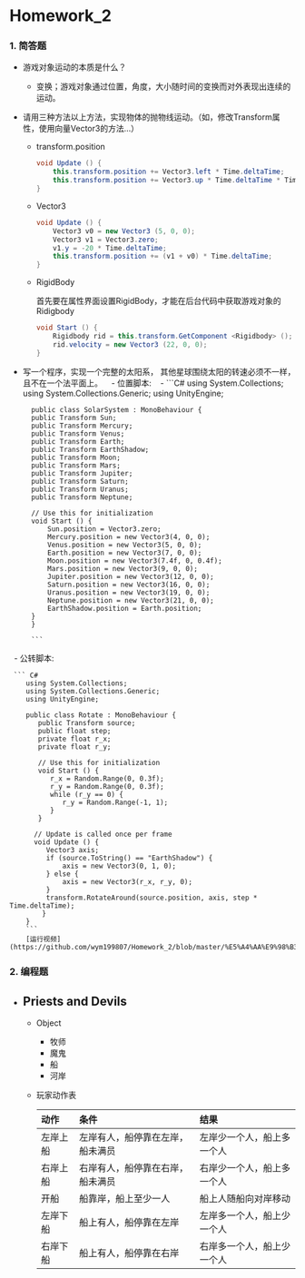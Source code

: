 # Homework_2
### 1. 简答题


- 游戏对象运动的本质是什么？
    - 变换；游戏对象通过位置，角度，大小随时间的变换而对外表现出连续的运动。
- 请用三种方法以上方法，实现物体的抛物线运动。（如，修改Transform属性，使用向量Vector3的方法…）
    - transform.position
        ``` C#
        void Update () {
    		this.transform.position += Vector3.left * Time.deltaTime;
    		this.transform.position += Vector3.up * Time.deltaTime * Time.deltaTime;
    	}
        ```
    - Vector3
        ``` C#
        void Update () {
    		Vector3 v0 = new Vector3 (5, 0, 0);
    		Vector3 v1 = Vector3.zero;
    		v1.y = -20 * Time.deltaTime;
    		this.transform.position += (v1 + v0) * Time.deltaTime;
    	}
        ```
    - RigidBody
        
        首先要在属性界面设置RigidBody，才能在后台代码中获取游戏对象的Ridigbody
        ``` C#
        void Start () {
    		Rigidbody rid = this.transform.GetComponent <Rigidbody> ();
    		rid.velocity = new Vector3 (22, 0, 0);
    	}
        ```
- 写一个程序，实现一个完整的太阳系， 其他星球围绕太阳的转速必须不一样，且不在一个法平面上。
    - 位置脚本:
    - ```C#
        using System.Collections;
        using System.Collections.Generic;
        using UnityEngine;

        public class SolarSystem : MonoBehaviour {
        public Transform Sun;
        public Transform Mercury;
        public Transform Venus;
        public Transform Earth;
        public Transform EarthShadow;
        public Transform Moon;
        public Transform Mars;
        public Transform Jupiter;
        public Transform Saturn;
        public Transform Uranus;
        public Transform Neptune;

        // Use this for initialization
        void Start () {
            Sun.position = Vector3.zero;
            Mercury.position = new Vector3(4, 0, 0);
            Venus.position = new Vector3(5, 0, 0);
            Earth.position = new Vector3(7, 0, 0);
            Moon.position = new Vector3(7.4f, 0, 0.4f);
            Mars.position = new Vector3(9, 0, 0);
            Jupiter.position = new Vector3(12, 0, 0);
            Saturn.position = new Vector3(16, 0, 0);
            Uranus.position = new Vector3(19, 0, 0);
            Neptune.position = new Vector3(21, 0, 0);
            EarthShadow.position = Earth.position;
        }
        }

        ```
        
   - 公转脚本:
    
     ``` C#
        using System.Collections;
        using System.Collections.Generic;
        using UnityEngine;

        public class Rotate : MonoBehaviour {
           public Transform source;
           public float step;
           private float r_x;
           private float r_y;

           // Use this for initialization
           void Start () {
              r_x = Random.Range(0, 0.3f);
              r_y = Random.Range(0, 0.3f);
              while (r_y == 0) {
                 r_y = Random.Range(-1, 1);
              }
           }

          // Update is called once per frame
          void Update () {
             Vector3 axis;
             if (source.ToString() == "EarthShadow") {
                 axis = new Vector3(0, 1, 0);
             } else {
                 axis = new Vector3(r_x, r_y, 0);
             }
             transform.RotateAround(source.position, axis, step * Time.deltaTime);
            }
        }
        ```
        [运行视频](https://github.com/wym199807/Homework_2/blob/master/%E5%A4%AA%E9%98%B3%E7%B3%BB.mp4)
### 2. 编程题

- Priests and Devils
    - 
    - Object
        - 牧师
        - 魔鬼
        - 船
        - 河岸
    - 玩家动作表
        
        | 动作 | 条件 | 结果 | 
        | :- | :- | :- | 
        | 左岸上船 | 左岸有人，船停靠在左岸，船未满员 | 左岸少一个人，船上多一个人 | 
        | 右岸上船 | 右岸有人，船停靠在右岸，船未满员 | 右岸少一个人，船上多一个人 | 
        | 开船 | 船靠岸，船上至少一人 | 船上人随船向对岸移动 |
        | 左岸下船 | 船上有人，船停靠在左岸 | 左岸多一个人，船上少一个人 |
        | 右岸下船 | 船上有人，船停靠在右岸 | 右岸多一个人，船上少一个人 |
